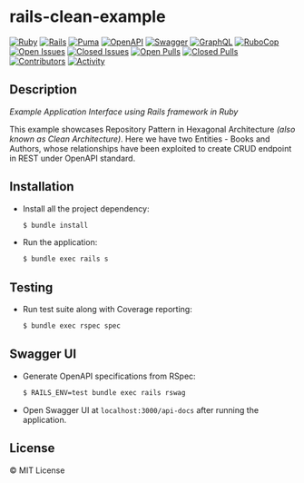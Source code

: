 # rails-clean-example

[![Ruby](https://img.shields.io/badge/ruby-%23CC342D.svg?style=for-the-badge&logo=ruby&logoColor=white)](https://www.ruby-lang.org/)
[![Rails](https://img.shields.io/badge/ruby%20on%20rails-%23CC0000.svg?style=for-the-badge&logo=rubyonrails&logoColor=white)](https://www.rubyonrails.org/)
[![Puma](https://img.shields.io/badge/puma-%23242B2F.svg?style=for-the-badge&logo=puma&logoColor=black)](https://puma.io/)
[![OpenAPI](https://img.shields.io/badge/openapi-6BA539?style=for-the-badge&logo=openapi-initiative&logoColor=fff)](https://www.openapis.org/)
[![Swagger](https://img.shields.io/badge/-Swagger-%23Clojure?style=for-the-badge&logo=swagger&logoColor=white)](https://swagger.io/)
[![GraphQL](https://img.shields.io/badge/-GraphQL-E10098?style=for-the-badge&logo=graphql&logoColor=white)](https://graphql.org/)
[![RuboCop](https://img.shields.io/badge/rubocop-%23000000.svg?style=for-the-badge&logo=rubocop&logoColor=white)](https://www.rubocop.org/)
[![Open Issues](https://img.shields.io/github/issues-raw/0xTheProDev/rails-clean-example?style=for-the-badge)](https://github.com/0xTheProDev/rails-clean-example/issues)
[![Closed Issues](https://img.shields.io/github/issues-closed-raw/0xTheProDev/rails-clean-example?style=for-the-badge)](https://github.com/0xTheProDev/rails-clean-example/issues?q=is%3Aissue+is%3Aclosed)
[![Open Pulls](https://img.shields.io/github/issues-pr-raw/0xTheProDev/rails-clean-example?style=for-the-badge)](https://github.com/0xTheProDev/rails-clean-example/pulls)
[![Closed Pulls](https://img.shields.io/github/issues-pr-closed-raw/0xTheProDev/rails-clean-example?style=for-the-badge)](https://github.com/0xTheProDev/rails-clean-example/pulls?q=is%3Apr+is%3Aclosed)
[![Contributors](https://img.shields.io/github/contributors/0xTheProDev/rails-clean-example?style=for-the-badge)](https://github.com/0xTheProDev/rails-clean-example/graphs/contributors)
[![Activity](https://img.shields.io/github/last-commit/0xTheProDev/rails-clean-example?style=for-the-badge&label=most%20recent%20activity)](https://github.com/0xTheProDev/rails-clean-example/pulse)

## Description

_Example Application Interface using Rails framework in Ruby_

This example showcases Repository Pattern in Hexagonal Architecture _(also known as Clean Architecture)_. Here we have two Entities - Books and Authors, whose relationships have been exploited to create CRUD endpoint in REST under OpenAPI standard.

## Installation

- Install all the project dependency:

  ```sh
  $ bundle install
  ```

- Run the application:

  ```sh
  $ bundle exec rails s

## Testing

- Run test suite along with Coverage reporting:

  ```sh
  $ bundle exec rspec spec
  ```

## Swagger UI

- Generate OpenAPI specifications from RSpec:

  ```sh
  $ RAILS_ENV=test bundle exec rails rswag
  ```

- Open Swagger UI at `localhost:3000/api-docs` after running the application.

## License

&copy; MIT License

